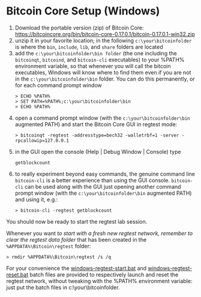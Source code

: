 # Bitcoin Core Setup (Windows)

1. Download the portable version (zip) of Bitcoin Core:  
   <https://bitcoincore.org/bin/bitcoin-core-0.17.0.1/bitcoin-0.17.0.1-win32.zip>
2. unzip it in your favorite location; in the following `c:\your\bitcoinfolder` is where the `bin`, `include`, `lib`, and `share` folders are located
3. add the `c:\your\bitcoinfolder\bin folder` (the one including the `bitcoinqt`, `bitcoind`, and `bitcoin-cli` executables) to your %PATH% environment variable, so that whenever you will call the bitcoin executables, Windows will know where to find them even if you are not in the `c:\your\bitcoinfolder\bin` folder. You can do this permanently, or for each command prompt window 
    ```
    > ECHO %PATH%
    > SET PATH=%PATH%;c:\your\bitcoinfolder\bin
    > ECHO %PATH%
    ```
4. open a command prompt window (with the `c:\your\bitcoinfolder\bin` augmented PATH) and start the Bitcoin Core GUI in regtest mode:
   ```
   > bitcoinqt -regtest -addresstype=bech32 -walletrbf=1 -server -rpcallowip=127.0.0.1
   ```
5. in the GUI open the console (Help | Debug Window | Console) type
   ```
   getblockcount
   ```
6. to really experiment beyond easy commands, the genuine command line `bitcoin-cli` is a better experience than using the GUI console. `bitcoin-cli` can be used along with the GUI just opening another command prompt window (with the `c:\your\bitcoinfolder\bin` augmented PATH) and using it, e.g.:
    ```
    > bitcoin-cli -regtest getblockcount
    ```

You should now be ready to start the regtest lab session.

Whenever you want *to start with a fresh new regtest network, remember to clear the regtest data folder* that has been created in the `%APPDATA%\Bitcoin\regtest` folder:
```
> rmdir %APPDATA%\Bitcoin\regtest /s /q
```

For your convenience the
[windows-regtest-start.bat](https://github.com/dginst/BitcoinBlockchainTechnology/blob/master/regtest-lab/windows-regtest-start.bat)
and
[windows-regtest-reset.bat](https://github.com/dginst/BitcoinBlockchainTechnology/blob/master/regtest-lab/windows-regtest-reset.bat)
batch files are provided to respectively launch and reset the regtest network, without tweaking with the %PATH% environment variable: just put the batch files in c:\your\bitcoinfolder.
